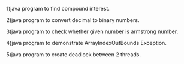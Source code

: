1)java program to find compound interest.

2)java program to convert decimal to binary numbers.

3)java program to check whether given number is armstrong number.

4)java program to demonstrate ArrayIndexOutBounds Exception.

5)java program to create deadlock between 2 threads.
